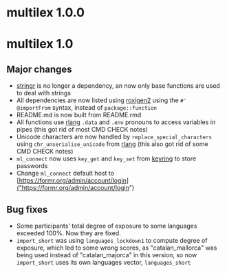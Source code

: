 # multilex 1.0.0

# multilex 1.0

## Major changes

* [stringr](https://stringr.tidyverse.org/) is no longer a dependency, an now only base functions are used to deal with strings
* All dependencies are now listed using [roxigen2](https://github.com/r-lib/roxygen2) using the `#' @importFrom` syntax, instead of `package::function`
* README.md is now built from README.rmd 
* All functions use [rlang](https://rlang.r-lib.org/) `.data` and `.env` pronouns to access variables in pipes (this got rid of most CMD CHECK notes)
* Unicode characters are now handled by `replace_special_characters` using `chr_unserialise_unicode` from [rlang](https://rlang.r-lib.org/) (this also got rid of some CMD CHECK notes)
* `ml_connect` now uses `key_get` and `key_set` from  [keyring](https://github.com/r-lib/keyring) to store passwords
* Change `ml_connect` default host to [https://formr.org/admin/account/login]("https://formr.org/admin/account/login")

## Bug fixes

* Some participants' total degree of exposure to some languages exceeded 100%. Now they are fixed.
* `import_short` was using `languages_lockdown1` to compute degree of exposure, which led to some wrong scores, as "catalan_mallorca" was being used instead of "catalan_majorca" in this version, so now `import_short` uses its own languages vector, `languages_short`


